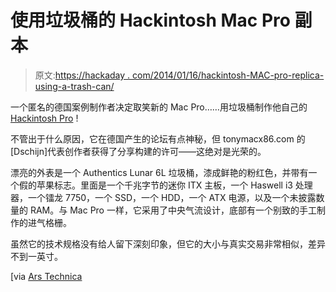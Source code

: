# 使用垃圾桶的 Hackintosh Mac Pro 副本

> 原文:[https://hackaday . com/2014/01/16/hackintosh-MAC-pro-replica-using-a-trash-can/](https://hackaday.com/2014/01/16/hackintosh-mac-pro-replica-using-a-trash-can/)

一个匿名的德国案例制作者决定取笑新的 Mac Pro……用垃圾桶制作他自己的 [Hackintosh Pro](http://www.tonymacx86.com/mac-pro-mods/120757-mac-pro-late-2013-replica.html) !

不管出于什么原因，它在德国产生的论坛有点神秘，但 tonymacx86.com 的[Dschijn]代表创作者获得了分享构建的许可——这绝对是光荣的。

漂亮的外表是一个 Authentics Lunar 6L 垃圾桶，漆成鲜艳的粉红色，并带有一个假的苹果标志。里面是一个千兆字节的迷你 ITX 主板，一个 Haswell i3 处理器，一个镭龙 7750，一个 SSD，一个 HDD，一个 ATX 电源，以及一个未披露数量的 RAM。与 Mac Pro 一样，它采用了中央气流设计，底部有一个别致的手工制作的进气格栅。

虽然它的技术规格没有给人留下深刻印象，但它的大小与真实交易非常相似，差异不到一英寸。

[via [Ars Technica](http://arstechnica.com/apple/2014/01/intrepid-modder-builds-hackintosh-mac-pro-replica-inside-a-real-trashcan/)